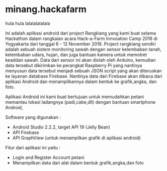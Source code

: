 # minang.hackafarm
hula hula lalalalalalala

Ini adalah aplikasi android dari project Rangkiang yang kami buat selama Hackathon dalam rangkaian acara Hack-a-Farm Innvoation Camp 2016 di Yogyakarta dari tanggal
  6 - 12 November 2016. Project rangkiang sendiri adalah sebuah sistem monitoring sawah dengan sensor kelembaban tanah, kelembaban udara,
  hujan, dan juga bantuan kamera untuk memotret keaddan sawah. Data dari sensor ini akan diolah oleh Arduino, kemudian data tersebut dikirimkan ke perangkat Raspberry Pi yang nantinya
  menyusun data tersebut menjadi sebuah JSON script yang akan diteruskan ke layanan database Firebase. Nantinya data dari Firebase akan 
  dibaca dari aplikasi Android dan menampilkannya dalam bentuk ke grafik,angka, dan foto.
  
Aplikasi Android ini kami buat bertujuan untuk memudahkan petani memantau lokasi ladangnya (padi,cabe,dll) dengan bantuan smartphone Android,

Software yang digunakan :
  - Android Studio 2.2.2, target API 19 (Jelly Bean)
  - API Firebase
  - API GraphView (untuk menampilkan grafik di aplikasi android)

Fitur dari aplikasi ini yaitu :
  - Login and Register Account petani
  - Menampilkan data dari alat dalam bentuk grafik,angka,dan foto

